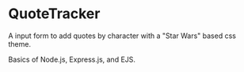 # QuoteTracker
A input form to add quotes by character with a "Star Wars" based css theme. 

Basics of Node.js, Express.js, and EJS.

